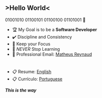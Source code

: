 ## >Hello World<

01001010 01100101 01100100 01101001 👾

- 🏆 My Goal is to be a **Software Developer**
- ✔️ Discipline and Consistency
- 🎯 Keep your Focus
- 🌱 _NEVER_ Stop Learning
- 📩 Professional Email: <a href="mailto:matheuxreynaud@gmail.com">Matheus Reynaud</a>
#
- 📋 Resume: <a href="https://docs.google.com/document/d/1tZDVT_Ib5vmgnQiNQzH5iItnE3qbfYFy/edit?usp=sharing&ouid=111368209930853692993&rtpof=true&sd=true">English </a>
- 📋 Currículo: <a href="https://docs.google.com/document/d/1eNGvz50BB1zk92Y5oJl8XzWCagXaPkqu/edit?usp=sharing&ouid=111368209930853692993&rtpof=true&sd=true">Portuguese</a>

**_This is the way_**
